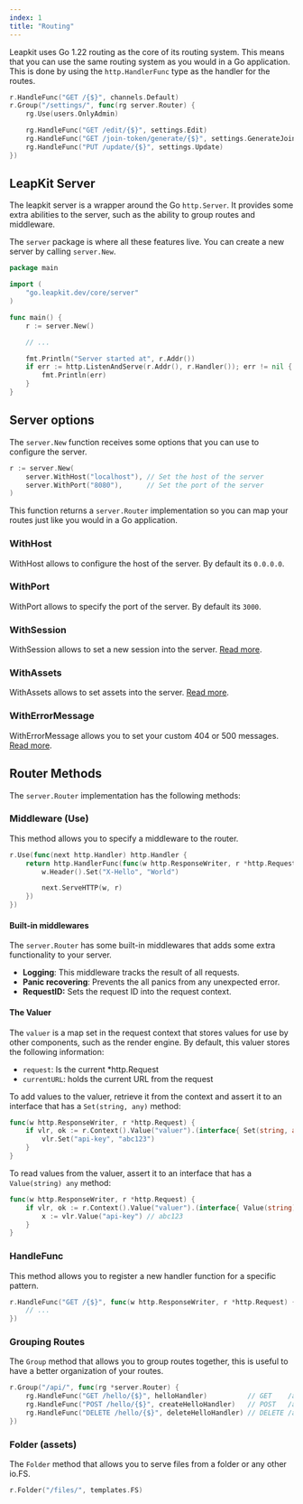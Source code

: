 ```yaml
---
index: 1
title: "Routing"
---
```


Leapkit uses Go 1.22 routing as the core of its routing system. This means that you can use the same routing system as you would in a Go application. This is done by using the `http.HandlerFunc` type as the handler for the routes.

```go
r.HandleFunc("GET /{$}", channels.Default)
r.Group("/settings/", func(rg server.Router) {
	rg.Use(users.OnlyAdmin)

	rg.HandleFunc("GET /edit/{$}", settings.Edit)
	rg.HandleFunc("GET /join-token/generate/{$}", settings.GenerateJoinToken)
	rg.HandleFunc("PUT /update/{$}", settings.Update)
})
```

## LeapKit Server

The leapkit server is a wrapper around the Go `http.Server`. It provides some extra abilities to the server, such as the ability to group routes and middleware.

The `server` package is where all these features live. You can create a new server by calling `server.New`.

```go
package main

import (
	"go.leapkit.dev/core/server"
)

func main() {
	r := server.New()

	// ...

	fmt.Println("Server started at", r.Addr())
	if err := http.ListenAndServe(r.Addr(), r.Handler()); err != nil {
		fmt.Println(err)
	}
}
```

## Server options

The `server.New` function receives some options that you can use to configure the server.

```go
r := server.New(
	server.WithHost("localhost"), // Set the host of the server
	server.WithPort("8080"),      // Set the port of the server
)
```

This function returns a `server.Router` implementation so you can map your routes just like you would in a Go application.

### WithHost
WithHost allows to configure the host of the server. By default its `0.0.0.0`.

### WithPort
WithPort allows to specify the port of the server. By default its `3000`.

### WithSession
WithSession allows to set a new session into the server. [Read more](/core/session.html).

### WithAssets
WithAssets allows to set assets into the server. [Read more](/core/assets.html).

### WithErrorMessage
WithErrorMessage allows you to set your custom 404 or 500 messages. [Read more](/core/errors.html).

## Router Methods

The `server.Router` implementation has the following methods:

### Middleware (Use)

This method allows you to specify a middleware to the router.

```go
r.Use(func(next http.Handler) http.Handler {
	return http.HandlerFunc(func(w http.ResponseWriter, r *http.Request) {
		w.Header().Set("X-Hello", "World")

		next.ServeHTTP(w, r)
	})
})
```

#### Built-in middlewares

The `server.Router` has some built-in middlewares that adds some extra functionality to your server.

- **Logging**: This middleware tracks the result of all requests.
- **Panic recovering**: Prevents the all panics from any unexpected error.
- **RequestID:** Sets the request ID into the request context.

#### The Valuer

The `valuer` is a map set in the request context that stores values for use by other components, such as the render engine. By default, this valuer stores the following information:

- `request`: Is the current *http.Request
- `currentURL`: holds the current URL from the request

To add values to the valuer, retrieve it from the context and assert it to an interface that has a `Set(string, any)` method:

```go
func(w http.ResponseWriter, r *http.Request) {
	if vlr, ok := r.Context().Value("valuer").(interface{ Set(string, any) }); ok {
		vlr.Set("api-key", "abc123")
	}
}
```

To read values from the valuer, assert it to an interface that has a `Value(string) any` method:

```go
func(w http.ResponseWriter, r *http.Request) {
	if vlr, ok := r.Context().Value("valuer").(interface{ Value(string) any }); ok {
		x := vlr.Value("api-key") // abc123
	}
}
```

### HandleFunc

This method allows you to register a new handler function for a specific pattern.

```go
r.HandleFunc("GET /{$}", func(w http.ResponseWriter, r *http.Request) {
	// ...
})
```

### Grouping Routes

The `Group` method that allows you to group routes together, this is useful to have a better organization of your routes.

```go
r.Group("/api/", func(rg *server.Router) {
	rg.HandleFunc("GET /hello/{$}", helloHandler)          // GET    /api/hello
	rg.HandleFunc("POST /hello/{$}", createHelloHandler)   // POST   /api/hello
	rg.HandleFunc("DELETE /hello/{$}", deleteHelloHandler) // DELETE /api/hello
})
```

### Folder (assets)

The `Folder` method that allows you to serve files from a folder or any other io.FS.

```go
r.Folder("/files/", templates.FS)
```
